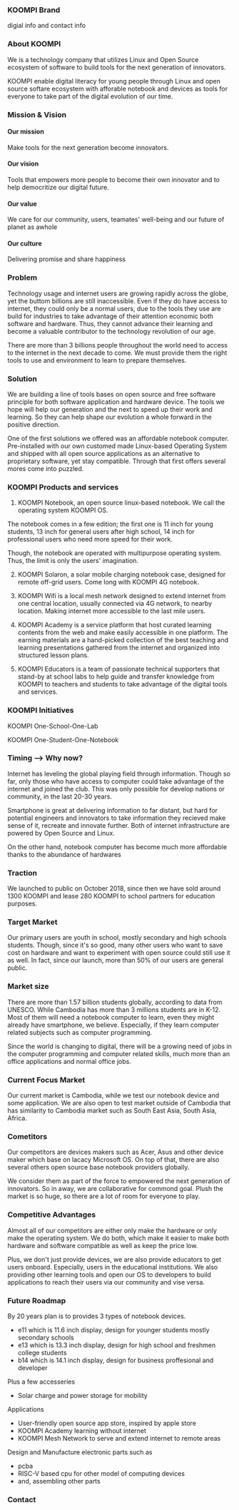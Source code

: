 ### KOOMPI Brand
digial info and contact info

### About KOOMPI
We is a technology company that utilizes Linux and Open Source ecosystem of software to build tools for the next generation of innovators.

KOOMPI enable digital literacy for young people through Linux and open source softare ecosystem with afforable notebook and devices as tools for everyone to take part of the digital evolution of our time.   

### Mission & Vision

#### Our mission

Make tools for the next generation become innovators.

#### Our vision

Tools that empowers more people to become their own innovator and to help democritize our digital future.   

#### Our value

We care for our community, users, teamates' well-being and our future of planet as awhole

#### Our culture

Delivering promise and share happiness

### Problem

Technology usage and internet users are growing rapidly across the globe, yet the buttom billions are still inaccessible. Even if they do have access to internet, they could only be a normal users, due to the tools they use are build for industries to take advantage of their attention economic both software and hardware. Thus, they cannot advance their learning and become a valuable contributor to the technology revolution of our age. 

There are more than 3 billions people throughout the world need to access to the internet in the next decade to come. We must provide them the right tools to use and environment to learn to prepare themselves. 

### Solution

We are building a line of tools bases on open source and free software principle for both software application and hardware device. The tools we hope will help our generation and the next to speed up their work and learning. So they can help shape our evolution a whole forward in the positive direction.

One of the first solutions we offered was an affordable notebook computer. Pre-installed with our own customed made Linux-based Operating System and shipped with all open source applications as an alternative to proprietary software, yet stay compatible. Through that first offers several mores come into puzzled. 

### KOOMPI Products and services

1. KOOMPI Notebook, an open source linux-based notebook. We call the operating system KOOMPI OS. 

The notebook comes in a few edition; the first one is 11 inch for young students, 13 inch for general users after high school, 14 inch for professional users who need more speed for their work. 

Though, the notebook are operated with multipurpose operating system. Thus, the limit is only the users' imagination. 

2. KOOMPI Solaron, a solar mobile charging notebook case, designed for remote off-grid users. Come long with KOOMPI 4G notebook. 

3. KOOMPI Wifi is a local mesh network designed to extend internet from one central location, usually connected via 4G network, to nearby location. Making internet more accessible to the last mile users.

4. KOOMPI Academy is a service platform that host curated learning contents from the web and make easily accessible in one platform. The earning materials are a hand-picked collection of the best teaching and learning presentations gathered from the internet and organized into structured lesson plans.

5. KOOMPI Educators is a team of passionate technical supporters that stand-by at school labs to help guide and transfer knowledge from KOOMPI to teachers and students to take advantage of the digital tools and services. 

### KOOMPI Initiatives

KOOMPI One-School-One-Lab

KOOMPI One-Student-One-Notebook

### Timing --> Why now?
Internet has leveling the global playing field through information. Though so far, only those who have access to computer could take advantage of the internet and joined the club. This was only possible for develop nations or community, in the last 20-30 years. 

Smartphone is great at delivering information to far distant, but hard for potential engineers and innovators to take information they recieved make sense of it, recreate and innovate further. Both of internet infrastructure are powered by Open Source and Linux. 

On the other hand, notebook computer has become much more affordable thanks to the abundance of hardwares

### Traction
We launched to public on October 2018, since then we have sold around 1300 KOOMPI and lease 280 KOOMPI to school partners for education purposes. 

### Target Market
Our primary users are youth in school, mostly secondary and high schools students. Though, since it's so good, many other users who want to save cost on hardware and want to experiment with open source could still use it as well. In fact, since our launch, more than 50% of our users are general public. 

### Market size
There are more than 1.57 billion students globally, according to data from UNESCO. While Cambodia has more than 3 millions students are in K-12. Most of them will need a notebook computer to learn, even they might already have smartphone, we believe. Especially, if they learn computer related subjects such as computer programming.

Since the world is changing to digital, there will be a growing need of jobs in the computer programming and computer related skills, much more than an office applications and normal office jobs.

### Current Focus Market
Our current market is Cambodia, while we test our notebook device and some application. We are also open to test market outside of Cambodia that has similarity to Cambodia market such as South East Asia, South Asia, Africa. 

### Cometitors 
Our competitors are devices makers such as Acer, Asus and other device maker which base on lacacy Microsoft OS. On top of that, there are also several others open source base notebook providers globally. 

We consider them as part of the force to empowered the next generation of innovators. So in away, we are collaborative for commond goal. Plush the market is so huge, so there are a lot of room for everyone to play.

### Competitive Advantages
Almost all of our competitors are either only make the hardware or only make the operating system. We do both, which make it easier to make both hardware and software compatible as well as keep the price low. 

Plus, we don't just provide devices, we are also provide educators to get users onboard. Especially, users in the educational institutions. We also providing other learning tools and open our OS to developers to build applications to reach their users via our community and vise versa. 

### Future Roadmap

By 20 years plan is to provides 3 types of notebook devices.
- e11 which is 11.6 inch display, design for younger students mostly secondary schools
- e13 which is 13.3 inch display, design for high school and freshmen college students
- b14 which is 14.1 inch display, design for business proffesional and developer

Plus a few accesseries
- Solar charge and power storage for mobility

Applications
- User-friendly open source app store, inspired by apple store
- KOOMPI Academy learning without internet
- KOOMPI Mesh Network to serve and extend internet to remote areas

Design and Manufacture electronic parts such as
- pcba 
- RISC-V based cpu for other model of computing devices
- and, assembling other parts


### Contact

